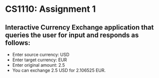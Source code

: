 # CS1110: Assignment 1

## Interactive Currency Exchange application that queries the user for input and responds as follows:
- Enter source currency: USD
- Enter target currency: EUR
- Enter original amount: 2.5
- You can exchange 2.5 USD for 2.106525 EUR.
